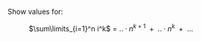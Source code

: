 Show values for:

$\hspace{30pt}$ $\sum\limits_{i=1}^n i^k$ = $\text{..}\cdot n^{k+1} \text{ }+\text{ } \text{..}\cdot n^k \text{ }+\text{ ...}$

